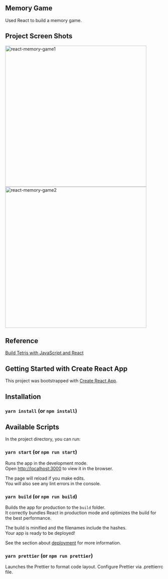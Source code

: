 ## Memory Game

Used React to build a memory game.

## Project Screen Shots
<img width="450" alt="react-memory-game1" src="https://user-images.githubusercontent.com/60259324/180373591-1f745f37-522e-4ff8-8299-b735e93649fa.png">
<img width="450" alt="react-memory-game2" src="https://user-images.githubusercontent.com/60259324/180373593-3060e09c-21e0-4b86-af8a-6e8b52b155a1.png">

## Reference
[Build Tetris with JavaScript and React](https://www.youtube.com/playlist?list=PL4cUxeGkcC9iQ7g2eoNXHCJBBBz40S_Lm)

## Getting Started with Create React App

This project was bootstrapped with [Create React App](https://github.com/facebook/create-react-app).

## Installation

### `yarn install` (or `npm install`)

## Available Scripts

In the project directory, you can run:

### `yarn start` (or `npm run start`)

Runs the app in the development mode.\
Open [http://localhost:3000](http://localhost:3000) to view it in the browser.

The page will reload if you make edits.\
You will also see any lint errors in the console.

### `yarn build` (or `npm run build`)

Builds the app for production to the `build` folder.\
It correctly bundles React in production mode and optimizes the build for the best performance.

The build is minified and the filenames include the hashes.\
Your app is ready to be deployed!

See the section about [deployment](https://facebook.github.io/create-react-app/docs/deployment) for more information.

### `yarn prettier` (or `npm run prettier`)

Launches the Prettier to format code layout. Configure Prettier via .prettierrc file.
